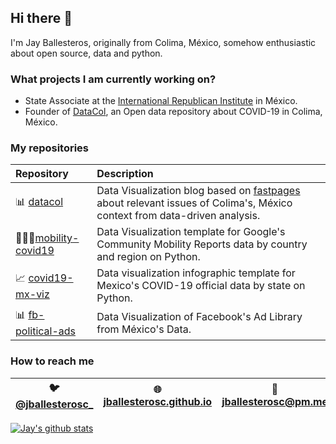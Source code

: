 ## Hi there 👋

I'm Jay Ballesteros, originally from Colima, México, somehow enthusiastic about open source, data and python.

### What projects I am currently working on?

- State Associate at the [International Republican Institute](https://www.iri.org) in México.
- Founder of [DataCol](https://datacol.com.mx), an Open data repository about COVID-19 in Colima, México. 

### My repositories

| Repository | Description |
|:---------------------------------------------------------|:---------------------------------------------------------------------------|
| 📊 [datacol](https://github.com/jballesterosc/datacol) | Data Visualization blog based on [fastpages](https://github.com/fastai/fastpages) about relevant issues of Colima's, México context from data-driven analysis. |
| 🚌🚶‍♀️[mobility-covid19](https://github.com/jballesterosc/mobility-covid19) | Data Visualization template for Google's Community Mobility Reports data by country and region on Python. |
| 📈 [covid19-mx-viz](https://github.com/jballesterosc/covid19-mx-viz) | Data visualization infographic template for Mexico's COVID-19 official data by state on Python. |
| 📊 [fb-political-ads](https://github.com/jballesterosc/fb-political-ads) | Data Visualization of Facebook's Ad Library from México's Data. |



### How to reach me
| 🐦 [@jballesterosc_](https://twitter.com/jballesterosc_) | 🌐 [jballesterosc.github.io](https://jballesterosc.github.io) | 📧 [jballesterosc@pm.me](mailto:jballesterosc@pm.me) | 
|---|---|---|

[![Jay's github stats](https://github-readme-stats.vercel.app/api?username=jballesterosc)](https://github.com/anuraghazra/github-readme-stats)


<!--
**jballesterosc/jballesterosc** is a ✨ _special_ ✨ repository because its `README.md` (this file) appears on your GitHub profile.

Here are some ideas to get you started:

- 🔭 I’m currently working on ...
- 🌱 I’m currently learning ...
- 👯 I’m looking to collaborate on ...
- 🤔 I’m looking for help with ...
- 💬 Ask me about ...
- 📫 How to reach me: ...
- 😄 Pronouns: ...
- ⚡ Fun fact: ...
-->
